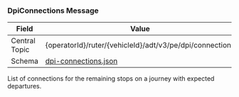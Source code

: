 ### DpiConnections Message
| Field         | Value                                                       |
|---------------|-------------------------------------------------------------|
| Central Topic | {operatorId}/ruter/{vehicleId}/adt/v3/pe/dpi/connections    |
| Schema        | [ dpi-connections.json ](json-schemas/pe/dpi/connections/dpi-connections.json)|

List of connections for the remaining stops on a journey with expected departures.
